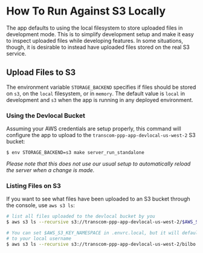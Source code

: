 # How To Run Against S3 Locally

The app defaults to using the local filesystem to store uploaded files in development mode. This is to simplify development setup and
make it easy to inspect uploaded files while developing features. In some situations, though, it is desirable to instead have
uploaded files stored on the real S3 service.

## Upload Files to S3

The environment variable `STORAGE_BACKEND` specifies if files should be stored on `s3`, on the `local` filesystem, or in `memory`. The default value is `local` in development and `s3` when the app is running in any deployed environment.

### Using the Devlocal Bucket

Assuming your AWS credentials are setup properly, this command will configure the app to upload to the `transcom-ppp-app-devlocal-us-west-2` S3 bucket:

```console
$ env STORAGE_BACKEND=s3 make server_run_standalone
```

_Please note that this does not use our usual setup to automatically reload the server when a change is made._

### Listing Files on S3

If you want to see what files have been uploaded to an S3 bucket through the console, use `aws s3 ls`:

```bash
# list all files uploaded to the devlocal bucket by you
$ aws s3 ls --recursive s3://transcom-ppp-app-devlocal-us-west-2/$AWS_S3_KEY_NAMESPACE

# You can set $AWS_S3_KEY_NAMESPACE in .envrc.local, but it will default
# to your local username
$ aws s3 ls --recursive s3://transcom-ppp-app-devlocal-us-west-2/bilbo
```
